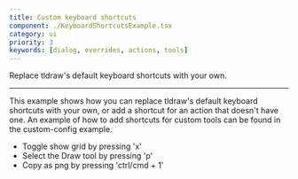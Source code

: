 ```yaml
---
title: Custom keyboard shortcuts
component: ./KeyboardShortcutsExample.tsx
category: ui
priority: 3
keywords: [dialog, overrides, actions, tools]
---
```


Replace tldraw's default keyboard shortcuts with your own.

---

This example shows how you can replace tldraw's default keyboard shortcuts with your own,
or add a shortcut for an action that doesn't have one. An example of how to add shortcuts
for custom tools can be found in the custom-config example.

- Toggle show grid by pressing 'x'
- Select the Draw tool by pressing 'p'
- Copy as png by pressing 'ctrl/cmd + 1'
